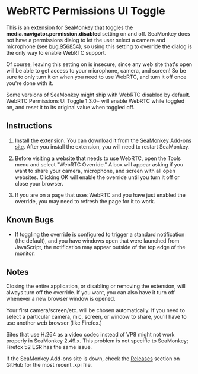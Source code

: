 WebRTC Permissions UI Toggle
============================

This is an extension for [SeaMonkey](http://www.seamonkey-project.org/) that
toggles the **media.navigator.permission.disabled** setting on and off.
SeaMonkey does not have a permissions dialog to let the user select a camera
and microphone (see [bug 956854](https://bugzilla.mozilla.org/show_bug.cgi?id=956854)),
so using this setting to override the dialog is the only way to enable WebRTC
support.

Of course, leaving this setting on is insecure, since any web site that's open
will be able to get access to your microphone, camera, and screen! So be sure
to only turn it on when you need to use WebRTC, and turn it off once you're
done with it.

Some versions of SeaMonkey might ship with WebRTC disabled by default.
WebRTC Permissions UI Toggle 1.3.0+ will enable WebRTC while toggled on, and
reset it to its original value when toggled off.

Instructions
------------

1. Install the extension. You can download it from the
[SeaMonkey Add-ons site](https://addons.mozilla.org/en-US/seamonkey/addon/webrtc-permissions-ui-toggle).
After you install the extension, you will need to restart SeaMonkey.

2. Before visiting a website that needs to use WebRTC, open the Tools menu and
select "WebRTC Override." A box will appear asking if you want to share your
camera, microphone, and screen with all open websites. Clicking OK will enable
the override until you turn it off or close your browser.

3. If you are on a page that uses WebRTC and you have just enabled the
override, you may need to refresh the page for it to work.

Known Bugs
----------

* If toggling the override is configured to trigger a standard notification
(the default), and you have windows open that were launched from JavaScript,
the notification may appear outside of the top edge of the monitor.

Notes
-----

Closing the entire application, or disabling or removing the extension, will
always turn off the override. If you want, you can also have it turn off
whenever a new browser window is opened.

Your first camera/screen/etc. will be chosen automatically. If you need to
select a particular camera, mic, screen, or window to share, you'll
have to use another web browser (like Firefox.)

Sites that use H.264 as a video codec instead of VP8 might not work properly
in SeaMonkey 2.49.x. This problem is not specific to SeaMonkey; Firefox 52 ESR
has the same issue.

If the SeaMonkey Add-ons site is down, check the [Releases](https://github.com/IsaacSchemm/webrtc-permissions-ui-toggle/releases) section on GitHub for the most recent .xpi file.
